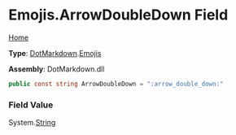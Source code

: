 # Emojis\.ArrowDoubleDown Field

[Home](../../../README.md)

**Type**: [DotMarkdown](../../README.md)\.[Emojis](../README.md)

**Assembly**: DotMarkdown\.dll

```csharp
public const string ArrowDoubleDown = ":arrow_double_down:"
```

### Field Value

System\.[String](https://docs.microsoft.com/en-us/dotnet/api/system.string)